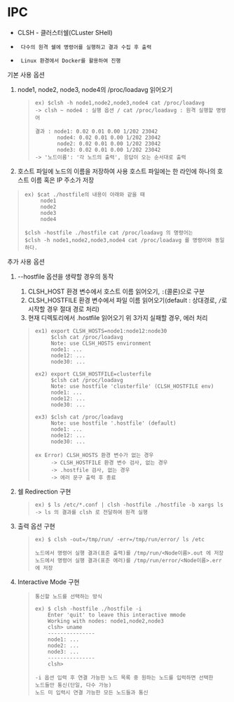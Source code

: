 # IPC

- CLSH - 클러스터쉘(CLuster SHell)
*      다수의 원격 쉘에 명령어를 실행하고 결과 수집 후 출력
*      Linux 환경에서 Docker를 활용하여 진행

기본 사용 옵션
1. node1, node2, node3, node4의 /proc/loadavg 읽어오기
   >     ex) $clsh -h node1,node2,node3,node4 cat /proc/loadavg
   >     -> clsh ~ node4 : 실행 옵션 / cat /proc/loadavg : 원격 실행할 명령어
   > 
   >     결과 : node1: 0.02 0.01 0.00 1/202 23042
   >            node4: 0.02 0.01 0.00 1/202 23042
   >            node2: 0.02 0.01 0.00 1/202 23042
   >            node3: 0.02 0.01 0.00 1/202 23042
   >     -> '노드이름': '각 노드의 출력', 응답이 오는 순서대로 출력

2. 호스트 파일에 노드의 이름을 저장하여 사용
   호스트 파일에는 한 라인에 하나의 호스트 이름 혹은 IP 주소가 저장
  >     ex) $cat ./hostfile의 내용이 아래와 같을 때
  >          node1
  >          node2
  >          node3
  >          node4
  > 
  >     $clsh -hostfile ./hostfile cat /proc/loadavg 의 명령어는
  >     $clsh -h node1,node2,node3,node4 cat /proc/loadavg 를 명령어와 동일하다.

추가 사용 옵션
1. --hostfile 옵션을 생략할 경우의 동작
   1. CLSH_HOST 환경 변수에서 호스트 이름 읽어오기, `:`(콜론)으로 구분
   2. CLSH_HOSTFILE 환경 변수에서 파일 이름 읽어오기(default : 상대경로, `/`로 시작할 경우 절대 경로 처리)
   3. 현재 디렉토리에서 .hostfile 읽어오기
   위 3가지 실패할 경우, 에러 처리

   >     ex1) export CLSH_HOSTS=node1:node12:node30
   >          $clsh cat /proc/loadavg
   >          Note: use CLSH_HOSTS environment
   >          node1: ...
   >          node12: ...
   >          node30: ...
   > 
   >     ex2) export CLSH_HOSTFILE=clusterfile
   >          $clsh cat /proc/loadavg
   >          Note: use hostfile 'clusterfile' (CLSH_HOSTFILE env)
   >          node1: ...
   >          node12: ...
   >          node30: ...
   > 
   >     ex3) $clsh cat /proc/loadavg
   >          Note: use hostfile '.hostfile' (default)
   >          node1: ...
   >          node12: ...
   >          node30: ...
   > 
   >     ex Error) CLSH_HOSTS 환경 변수가 없는 경우
   >          -> CLSH_HOSTFILE 환경 변수 검사, 없는 경우
   >          -> .hostfile 검사, 없는 경우
   >          -> 에러 문구 출력 후 종료

2. 쉘 Redirection 구현
   >     ex) $ ls /etc/*.conf | clsh -hostfile ./hostfile -b xargs ls
   >     -> ls 의 결과를 clsh 로 전달하여 원격 실행

3. 출력 옵션 구현
   >     ex) $ clsh -out=/tmp/run/ -err=/tmp/run/error/ ls /etc
   > 
   >     노드에서 명령어 실행 결과(표준 출력)를 /tmp/run/<Node이름>.out 에 저장
   >     노드에서 명령어 실행 결과(표준 에러)를 /tmp/run/error/<Node이름>.err 에 저장

4. Interactive Mode 구현
   
   >     통신할 노드를 선택하는 방식
   > 
   >     ex) $ clsh -hostfile ./hostfile -i
   >         Enter 'quit' to leave this interactive mmode
   >         Working with nodes: node1,node2,node3
   >         clsh> uname
   >         ---------------
   >         node1: ...
   >         node2: ...
   >         node3: ...
   >         ---------------
   >         clsh>
   > 
   >     -i 옵션 입력 후 연결 가능한 노드 목록 중 원하는 노드를 입력하면 선택한
   >     노드들만 통신(단일, 다수 가능)
   >     노드 미 입력시 연결 가능한 모든 노드들과 통신

   
   
       

   
       



